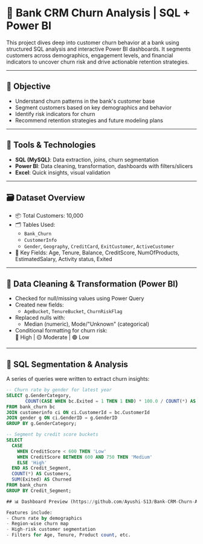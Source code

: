 # 🏦 Bank CRM Churn Analysis | SQL + Power BI

This project dives deep into customer churn behavior at a bank using structured SQL analysis and interactive Power BI dashboards. It segments customers across demographics, engagement levels, and financial indicators to uncover churn risk and drive actionable retention strategies.

---

## 🎯 Objective

- Understand churn patterns in the bank's customer base  
- Segment customers based on key demographics and behavior  
- Identify risk indicators for churn  
- Recommend retention strategies and future modeling plans

---

## 🧰 Tools & Technologies

- **SQL (MySQL)**: Data extraction, joins, churn segmentation
- **Power BI**: Data cleaning, transformation, dashboards with filters/slicers
- **Excel**: Quick insights, visual validation

---

## 🗃️ Dataset Overview

- 📦 Total Customers: 10,000
- 🗂️ Tables Used:  
  - `Bank_Churn`  
  - `CustomerInfo`  
  - `Gender`, `Geography`, `CreditCard`, `ExitCustomer`, `ActiveCustomer`
- 🔑 Key Fields: Age, Tenure, Balance, CreditScore, NumOfProducts, EstimatedSalary, Activity status, Exited

---

## 🔄 Data Cleaning & Transformation (Power BI)

- Checked for null/missing values using Power Query
- Created new fields:
  - `AgeBucket`, `TenureBucket`, `ChurnRiskFlag`
- Replaced nulls with:
  - Median (numeric), Mode/"Unknown" (categorical)
- Conditional formatting for churn risk:  
  🔴 High | 🟡 Moderate | 🟢 Low

---

## 🧮 SQL Segmentation & Analysis

A series of queries were written to extract churn insights:

```sql
-- Churn rate by gender for latest year
SELECT g.GenderCategory, 
       COUNT(CASE WHEN bc.Exited = 1 THEN 1 END) * 100.0 / COUNT(*) AS Churn_Rate
FROM bank_churn bc
JOIN customerinfo ci ON ci.CustomerId = bc.CustomerId
JOIN gender g ON ci.GenderID = g.GenderID
GROUP BY g.GenderCategory;

-- Segment by credit score buckets
SELECT 
  CASE
    WHEN CreditScore < 600 THEN 'Low'
    WHEN CreditScore BETWEEN 600 AND 750 THEN 'Medium'
    ELSE 'High'
  END AS Credit_Segment,
  COUNT(*) AS Customers,
  SUM(Exited) AS Churned
FROM bank_churn
GROUP BY Credit_Segment;

## 📊 Dashboard Preview (https://github.com/Ayushi-S13/Bank-CRM-Churn-Analysis/blob/8deb96516bc8861425a673ad54e59b83f94d9f8c/churn_dashboard_screenshot.png)

Features include:
- Churn rate by demographics
- Region-wise churn map
- High-risk customer segmentation
- Filters for Age, Tenure, Product count, etc.

